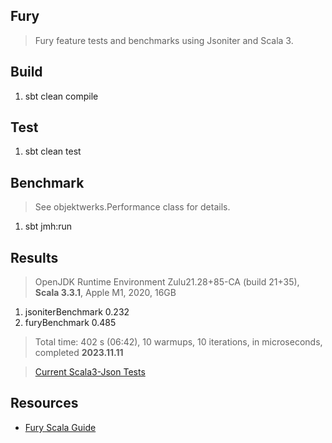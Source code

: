 Fury
----
>Fury feature tests and benchmarks using Jsoniter and Scala 3.

Build
-----
1. sbt clean compile

Test
----
1. sbt clean test

Benchmark
---------
>See objektwerks.Performance class for details.
1. sbt jmh:run

Results
-------
>OpenJDK Runtime Environment Zulu21.28+85-CA (build 21+35), **Scala 3.3.1**, Apple M1, 2020, 16GB
1. jsoniterBenchmark 0.232
2. furyBenchmark     0.485
>Total time: 402 s (06:42), 10 warmups, 10 iterations, in microseconds, completed **2023.11.11**

>[Current Scala3-Json Tests](https://github.com/objektwerks/scala3.json)


Resources
---------
* [Fury Scala Guide](https://github.com/alipay/fury/blob/main/docs/guide/scala_guide.md)